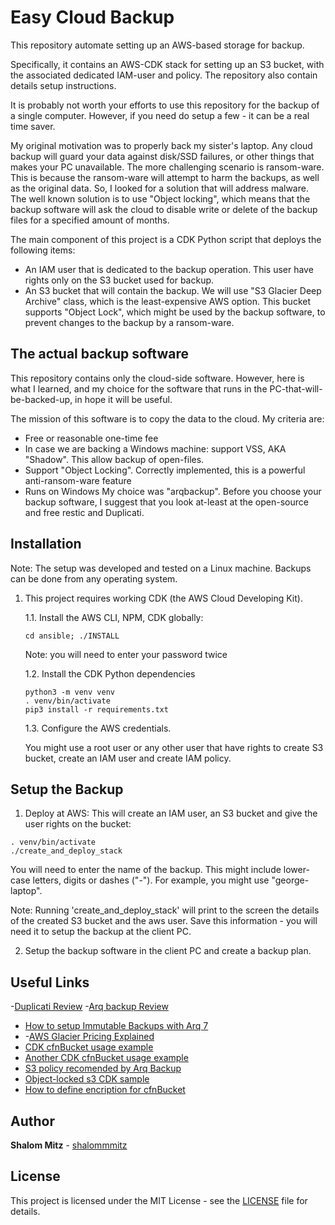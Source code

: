 # Easy Cloud Backup

This repository automate setting up an AWS-based storage for backup.

Specifically, it contains an AWS-CDK stack for setting up an S3 bucket, with the associated dedicated IAM-user and policy. The repository also contain details setup instructions.

It is probably not worth your efforts to use this repository for the backup of a single computer. However, if you need do setup a few - it can be a real time saver.

My original motivation was to properly back my sister's laptop.
Any cloud backup will guard your data against disk/SSD failures, or other things that makes your PC unavailable.
The more challenging scenario is ransom-ware. This is because the ransom-ware will attempt to harm the backups, as well as the original data.
So, I looked for a solution that will address malware. The well known solution is to use "Object locking", which means that the backup software will ask the cloud to disable write or delete of the backup files for a specified amount of months.

The main component of this project is a CDK Python script that deploys the following items:
   - An IAM user that is dedicated to the backup operation. This user have rights only on the S3 bucket used for backup.
   - An S3 bucket that will contain the backup. We will use "S3 Glacier Deep Archive" class, which is the least-expensive AWS option. This bucket supports "Object Lock", which might be used by the backup software, to prevent changes to the backup by a ransom-ware.

## The actual backup software

This repository contains only the cloud-side software. However, here is what I learned, and my choice for the software that runs in the PC-that-will-be-backed-up, in hope it will be useful.

The mission of this software is to copy the data to the cloud.
My criteria are:
  - Free or reasonable one-time fee
  - In case we are backing a Windows machine: support VSS, AKA "Shadow". This allow backup of open-files.
  - Support "Object Locking". Correctly implemented, this is a powerful anti-ransom-ware feature
  - Runs on Windows 
My choice was "arqbackup". Before you choose your backup software, I suggest that you look at-least at the open-source and free restic and Duplicati. 

## Installation

Note: The setup was developed and tested on a Linux machine. Backups can be done from any operating system.

1. This project requires working CDK (the AWS Cloud Developing Kit).

   1.1. Install the AWS CLI, NPM, CDK globally:

   `cd ansible; ./INSTALL`

   Note: you will need to enter your password twice

   1.2. Install the CDK Python dependencies

   ```
   python3 -m venv venv
   . venv/bin/activate
   pip3 install -r requirements.txt 
   ```
   
   1.3. Configure the AWS credentials. 

   You might use a root user or any other user that have rights to create S3 bucket, create an IAM user and create IAM policy.

## Setup the Backup

 1. Deploy at AWS: This will create an IAM user, an S3 bucket and give the user rights on the bucket:
   

   ```
   . venv/bin/activate
   ./create_and_deploy_stack
   ```

  You will need to enter the name of the backup. This might include lower-case letters, digits or dashes ("-").  For example, you might use "george-laptop".

  Note: Running 'create_and_deploy_stack' will print to the screen the details of the created S3 bucket and the aws user. Save this information - you will need it to setup the backup at the client PC.

2. Setup the backup software in the client PC and create a backup plan.

## Useful Links
  -[Duplicati Review](https://www.cloudwards.net/review/duplicati/)
  -[Arq backup Review](https://www.cloudwards.net/review/arq/)
  - [How to setup Immutable Backups with Arq 7](https://www.arqbackup.com/blog/immutable-backups-with-arq-7/)
  - []()
  -[AWS Glacier Pricing Explained](https://www.arqbackup.com/aws-glacier-pricing.html)
  - [CDK cfnBucket usage example](https://github.com/amotz/object-locked-s3-cdk-sample/blob/master/lib/object-locked-s3-cdk-sample-stack.ts)
  - [Another CDK cfnBucket usage example](https://github.com/aws-samples/aws-cdk-examples/blob/9c88ce300037bd0fbc25b900cae8f28a2863046f/typescript/s3-kms-cross-account-replication/stacks/step3-source-account.ts)
  - [S3 policy recomended by Arq Backup](https://www.arqbackup.com/documentation/arq7/English.lproj/createAWSKeyPair.html)
  - [Object-locked s3 CDK sample](https://github.com/amotz/object-locked-s3-cdk-sample/blob/master/lib/object-locked-s3-cdk-sample-stack.ts)
  - [How to define encription for cfnBucket](https://github.com/aws/aws-cdk/issues/4902)

## Author

**Shalom Mitz** - [shalommmitz](https://github.com/shalommmitz)

## License

This project is licensed under the MIT License - see the [LICENSE](LICENSE ) file for details.

